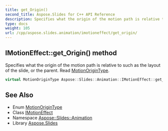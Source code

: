 ```yaml
---
title: get_Origin()
second_title: Aspose.Slides for C++ API Reference
description: Specifies what the origin of the motion path is relative to such as the layout of the slide, or the parent. Read MotionOriginType.
type: docs
weight: 105
url: /cpp/aspose.slides.animation/imotioneffect/get_origin/
---
```

## IMotionEffect::get_Origin() method


Specifies what the origin of the motion path is relative to such as the layout of the slide, or the parent. Read [MotionOriginType](../../motionorigintype/).

```cpp
virtual MotionOriginType Aspose::Slides::Animation::IMotionEffect::get_Origin()=0
```

## See Also

* Enum [MotionOriginType](../motionorigintype/)
* Class [IMotionEffect](./)
* Namespace [Aspose::Slides::Animation](../)
* Library [Aspose.Slides](../../)